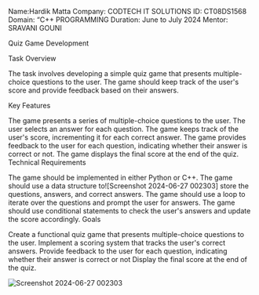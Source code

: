 Name:Hardik Matta
Company: CODTECH IT SOLUTIONS
ID: CT08DS1568
Domain: “C++ PROGRAMMING
Duration: June to July 2024
Mentor: SRAVANI GOUNI

Quiz Game Development

Task Overview

The task involves developing a simple quiz game that presents multiple-choice questions to the user. The game should keep track of the user's score and provide feedback based on their answers.

Key Features

The game presents a series of multiple-choice questions to the user.
The user selects an answer for each question.
The game keeps track of the user's score, incrementing it for each correct answer.
The game provides feedback to the user for each question, indicating whether their answer is correct or not.
The game displays the final score at the end of the quiz.
Technical Requirements

The game should be implemented in either Python or C++.
The game should use a data structure to![Screenshot 2024-06-27 002303]
 store the questions, answers, and correct answers.
The game should use a loop to iterate over the questions and prompt the user for answers.
The game should use conditional statements to check the user's answers and update the score accordingly.
Goals

Create a functional quiz game that presents multiple-choice questions to the user.
Implement a scoring system that tracks the user's correct answers.
Provide feedback to the user for each question, indicating whether their answer is correct or not
Display the final score at the end of the quiz.

![Screenshot 2024-06-27 002303](https://github.com/HM7779/CODETECH-Task1/assets/173950382/90f42022-2eba-4fa5-8626-f48e6389a708)


